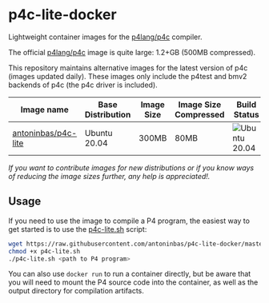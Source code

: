 # p4c-lite-docker
Lightweight container images for the [p4lang/p4c](https://github.com/p4lang/p4c)
compiler.

The official [p4lang/p4c](https://hub.docker.com/r/p4lang/p4c/) image is quite
large: 1.2+GB (500MB compressed).

This repository maintains alternative images for the latest version of p4c
(images updated daily). These images only include the p4test and bmv2 backends
of p4c (the p4c driver is included).

| Image name             | Base Distribution | Image Size | Image Size Compressed | Build Status |
| ---------------------- | ----------------- | ---------- | --------------------- | ------------ |
| [antoninbas/p4c-lite]  | Ubuntu 20.04      | 300MB      | 80MB                  | ![Ubuntu 20.04](https://github.com/antoninbas/p4c-lite-docker/workflows/Ubuntu%2020.04/badge.svg?branch=master&event=schedule) |

*If you want to contribute images for new distributions or if you know ways of
 reducing the image sizes further, any help is appreciated!.*

## Usage

If you need to use the image to compile a P4 program, the easiest way to get
started is to use the [p4c-lite.sh](p4c-lite.sh) script:
```bash
wget https://raw.githubusercontent.com/antoninbas/p4c-lite-docker/master/p4c-lite.sh
chmod +x p4c-lite.sh
./p4c-lite.sh <path to P4 program>
```

You can also use `docker run` to run a container directly, but be aware
that you will need to mount the P4 source code into the container, as
well as the output directory for compilation artifacts.

[antoninbas/p4c-lite]: https://hub.docker.com/r/antoninbas/p4c-lite

